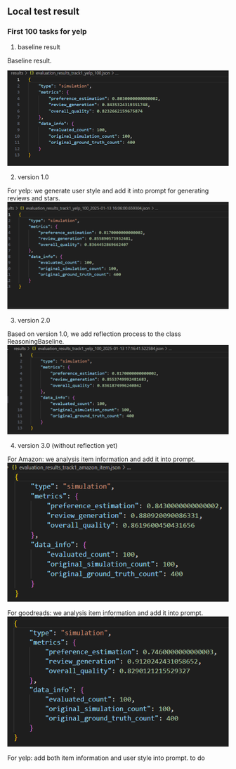 ## Local test result 
### First 100 tasks for yelp 
1. baseline result

Baseline result.

![baseline](yelp_100_baseline.png)

2. version 1.0

For yelp: we generate user style and add it into prompt for generating reviews and stars.
![user style](yelp_100_user.png)

3. version 2.0 

Based on version 1.0, we add reflection process to the class ReasoningBaseline.
![version 2.0](yelp_100_user_reflection.png)


4. version 3.0 (without reflection yet)

For Amazon: we analysis item information and add it into prompt.
![item info amazon](amazon_100_item.png)

For goodreads: we analysis item information and add it into prompt.
![item info goodreads](goodreads_100_item.png)

For yelp: add both item information and user style into prompt.
to do

